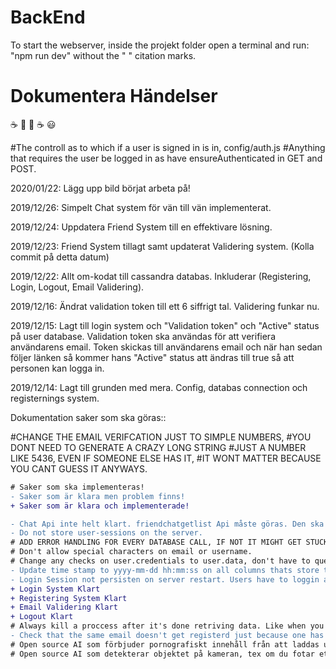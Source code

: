 # BackEnd
To start the webserver, inside the projekt folder open a terminal and run: "npm run dev" without the " " citation marks.


# Dokumentera Händelser
:coffee: :pizza: :pizza: :coffee: :smiley: 

#The controll as to which if a user is signed in is in, config/auth.js
#Anything that requires the user be logged in as have ensureAuthenticated in GET and POST.

2020/01/22: Lägg upp bild börjat arbeta på!

2019/12/26: Simpelt Chat system för vän till vän implementerat.

2019/12/24: Uppdatera Friend System till en effektivare lösning.

2019/12/23: Friend System tillagt samt updaterat Validering system. (Kolla commit på detta datum)

2019/12/22: Allt om-kodat till cassandra databas. Inkluderar (Registering, Login, Logout, Email Validering).

2019/12/16: Ändrat validation token till ett 6 siffrigt tal. Validering funkar nu.

2019/12/15: Lagt till login system och "Validation token" och "Active" status på user database. Validation token ska användas för att verifiera användarens email. Token skickas till användarens email och när han sedan följer länken så kommer hans "Active" status att ändras till true så att personen kan logga in.

2019/12/14: Lagt till grunden med mera. Config, databas connection och registernings system.

Dokumentation saker som ska göras::

#CHANGE THE EMAIL VERIFCATION JUST TO SIMPLE NUMBERS, 
#YOU DONT NEED TO GENERATE A CRAZY LONG STRING
#JUST A NUMBER LIKE 5436, EVEN IF SOMEONE ELSE HAS IT,
#IT WONT MATTER BECAUSE YOU CANT GUESS IT ANYWAYS.

```diff
# Saker som ska implementeras!
- Saker som är klara men problem finns!
+ Saker som är klara och implementerade!

- Chat Api inte helt klart. friendchatgetlist Api måste göras. Den ska hämta en lista på vän-chattar du har. Så att man sedan kan välja.
- Do not store user-sessions on the server.
# ADD ERROR HANDLING FOR EVERY DATABASE CALL, IF NOT IT MIGHT GET STUCK.
# Don't allow special characters on email or username.
# Change any checks on user.credentials to user.data, don't have to query their login to check if user exists for safety purposes. As in only query credentials when logging in or registering or alike.
- Update time stamp to yyyy-mm-dd hh:mm:ss on all columns thats store timestamps OR EPOCH time stamp
- Login Session not persisten on server restart. Users have to loggin again after a restart. Save the session in database.
+ Login System Klart
+ Registering System Klart
+ Email Validering Klart
+ Logout Klart
# Always kill a proccess after it's done retriving data. Like when you retrieve a chat, you dont have to keep the connection up. You re-establish when needed.
- Check that the same email doesn't get registerd just because one has uppercase and the other one lowercase, same goes for username
# Open source AI som förbjuder pornografiskt innehåll från att laddas upp.
# Open source AI som detekterar objektet på kameran, tex om du fotar ett headset "Så ska den sätta den automatiskt på headset samt färg"
```

